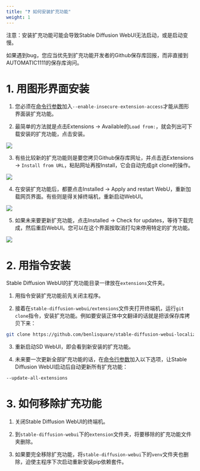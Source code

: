 ```yaml
---
title: "❓ 如何安装扩充功能"
weight: 1
---
```


注意：安装扩充功能可能会导致Stable Diffusion WebUI无法启动，或是启动变慢。

如果遇到bug，您应当优先到扩充功能开发者的Github保存库回报，而非直接到AUTOMATIC1111的保存库询问。


# 1. 用图形界面安装

1. 您必须在[命令行参数](../installation/command-line-arguments-and-settings/)加入`--enable-insecure-extension-access`才能从图形界面装扩充功能。

2. 最简单的方法就是点击Extensions → Available的`Load from:`，就会列出可下载安装的扩充功能，点击安装。

![](../../../images/how-to-install-extensions-1.webp)

3. 有些比较新的扩充功能则是要您拷贝Github保存库网址，并点击选Extensions → `Install from URL`，粘贴网址再按Install，它会自动完成git clone的操作。

![](../../../images/how-to-install-extensions-2.webp)

4. 在安装扩充功能后，都要点击Installed → Apply and restart WebU，重新加载网页界面。有些则是得关掉终端机，重新启动WebUI。

![](../../../images/how-to-install-extensions-3.webp)

5. 如果未来要更新扩充功能，点击Installed → Check for updates，等待下载完成，然后重启WebUI。您可以在这个界面按取消打勾来停用特定的扩充功能。

![](../../../images/how-to-install-extensions-4.webp)


# 2. 用指令安装

Stable Diffusion WebUI的扩充功能目录一律放在`extensions`文件夹。

1. 用指令安装扩充功能前先关闭主程序。

2. 接着在`stable-diffusion-webui/extensions`文件夹打开终端机，运行`git clone`指令，安装扩充功能。例如要安装正体中文翻译的话就是把该保存库拷贝下来：
```bash
git clone https://github.com/benlisquare/stable-diffusion-webui-localization-zh_TW.git
```

3. 重新启动SD WebUI，即会看到新安装的扩充功能。

4. 未来要一次更新全部扩充功能的话，在[命令行参数](../installation/command-line-arguments-and-settings/)加入以下选项，让Stable Diffusion WebUI启动后自动更新所有扩充功能：
```bash
--update-all-extensions
```

# 3. 如何移除扩充功能

1. 关闭Stable Diffusion WebUI的终端机。

2. 到`stable-diffusion-webui`下的`extension`文件夹，将要移除的扩充功能文件夹删除。

3. 如果要完全移除扩充功能，将`stable-diffusion-webui`下的`venv`文件夹也删除，迫使主程序下次启动重新安装pip依赖套件。
